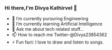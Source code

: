 ### Hi there,I'm Divya Kathirvel 👋

- 🔭 I’m currently pursuring Engineering
- 🌱 I’m currently learning Artificial Intelligence
- 💬 Ask me about tech related stuff...
- 📫 How to reach me Twitter-@Divya23854362
- ⚡ Fun fact: I love to draw and listen to songs.

